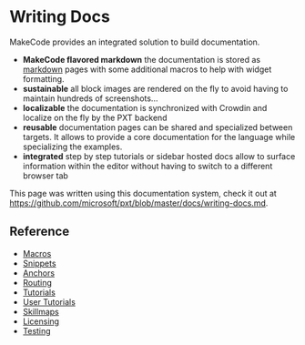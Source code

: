 # Writing Docs

MakeCode provides an integrated solution to build documentation.

* **MakeCode flavored markdown** the documentation is stored as [markdown](https://github.com/adam-p/markdown-here/wiki/Markdown-Cheatsheet) pages with some additional macros to help with widget formatting.
* **sustainable** all block images are rendered on the fly to avoid having to maintain hundreds of screenshots...
* **localizable** the documentation is synchronized with Crowdin and localize on the fly by the PXT backend
* **reusable** documentation pages can be shared and specialized between targets. It allows to provide a core documentation for the language while specializing the examples.
* **integrated** step by step tutorials or sidebar hosted docs allow to surface information within the editor without having to switch to a different browser tab

This page was written using this documentation system, check it out at https://github.com/microsoft/pxt/blob/master/docs/writing-docs.md.

## Reference

* [Macros](/writing-docs/macros)
* [Snippets](/writing-docs/snippets)
* [Anchors](/writing-docs/anchors)
* [Routing](/writing-docs/routing)
* [Tutorials](/writing-docs/tutorials)
* [User Tutorials](/writing-docs/user-tutorials)
* [Skillmaps](/writing-docs/skillmaps)
* [Licensing](/writing-docs/licensing)
* [Testing](/writing-docs/testing)
